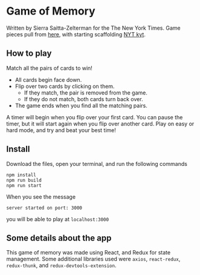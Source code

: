# Game of Memory
Written by Sierra Saitta-Zelterman for the The New York Times. Game pieces pull from [here](https://web-code-test-dot-nyt-games-prd.appspot.com/cards.json), with starting scaffolding [NYT kyt](https://github.com/NYTimes/kyt). 

## How to play

Match all the pairs of cards to win!

* All cards begin face down.
* Flip over two cards by clicking on them.
  * If they match, the pair is removed from the game.
  * If they do not match, both cards turn back over.
* The game ends when you find all the matching pairs.

A timer will begin when you flip over your first card. You can pause the timer, but it will start again when you flip over another card. Play on easy or hard mode, and try and beat your best time!

## Install

Download the files, open your terminal, and run the following commands

```
npm install 
npm run build
npm run start 
```

When you see the message 
```
server started on port: 3000
```
you will be able to play at `localhost:3000`

## Some details about the app

This game of memory was made using React, and Redux for state management. Some additional libraries used were `axios`, `react-redux`, `redux-thunk`, and `redux-devtools-extension`. 
